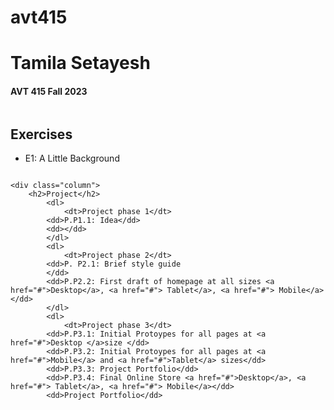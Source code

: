 # avt415

<!doctype html>
<html>
<head>
<meta charset="UTF-8">
<title>Course work of Shanshan Cui</title>
<link rel="stylesheet" href="css/main.css">
</head>

<body>
<h1>Tamila Setayesh</h1>
	<h4>AVT 415 Fall 2023</h4>
		<div class="column"><h2>Exercises</h2>
			<ul>
			<li>E1: A Little Background</li>
			</ul>
		</div>

	<div class="column">
		<h2>Project</h2>
			<dl>
				<dt>Project phase 1</dt>
			<dd>P.P1.1: Idea</dd>
			<dd></dd>
			</dl>
			<dl>
				<dt>Project phase 2</dt>
			<dd>P. P2.1: Brief style guide
			</dd>
			<dd>P.P2.2: First draft of homepage at all sizes <a href="#">Desktop</a>, <a href="#"> Tablet</a>, <a href="#"> Mobile</a> </dd>
			</dl>
			<dl>
				<dt>Project phase 3</dt>
			<dd>P.P3.1: Initial Protoypes for all pages at <a href="#">Desktop </a>size </dd>
			<dd>P.P3.2: Initial Protoypes for all pages at <a href="#">Mobile</a> and <a href="#">Tablet</a> sizes</dd>
			<dd>P.P3.3: Project Portfolio</dd>
			<dd>P.P3.4: Final Online Store <a href="#">Desktop</a>, <a href="#"> Tablet</a>, <a href="#"> Mobile</a></dd>
			<dd>Project Portfolio</dd>
</body>
</html>

